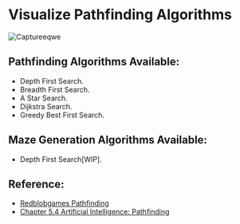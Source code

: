  # Visualize Pathfinding Algorithms

![Captureeqwe](https://user-images.githubusercontent.com/49046616/145692973-1ea66517-1db0-4801-9d00-b697ff04cbb2.PNG)

## Pathfinding Algorithms Available:
-  Depth First Search.
-  Breadth First Search.
-  A Star Search.
-  Dijkstra Search.
-  Greedy Best First Search.

## Maze Generation Algorithms Available:
-  Depth First Search[WIP].

## Reference:
- [Redblobgames Pathfinding](https://www.redblobgames.com/pathfinding/a-star/introduction.html)
- [Chapter 5.4 Artificial Intelligence: Pathfinding](https://www.sci.brooklyn.cuny.edu/~meyer/CISC3600/Materials/5_4AIPathfinding.pdf)


